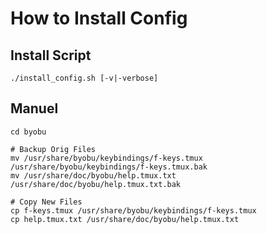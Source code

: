 # How to Install Config

## Install Script
```
./install_config.sh [-v|-verbose]
```

## Manuel
```
cd byobu

# Backup Orig Files
mv /usr/share/byobu/keybindings/f-keys.tmux /usr/share/byobu/keybindings/f-keys.tmux.bak
mv /usr/share/doc/byobu/help.tmux.txt /usr/share/doc/byobu/help.tmux.txt.bak

# Copy New Files
cp f-keys.tmux /usr/share/byobu/keybindings/f-keys.tmux
cp help.tmux.txt /usr/share/doc/byobu/help.tmux.txt
```